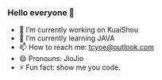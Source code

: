 ### Hello everyone 👋

- 🔭 I’m currently working on KuaiShou
- 🌱 I’m currently learning JAVA
- 📫 How to reach me: tcyoe@outlook.com
- 😄 Pronouns: JioJio
- ⚡ Fun fact: show me you code.

